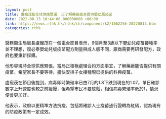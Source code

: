 ```yaml
---
layout: post
title: 盧寵茂指全球供應緊張　正了解藥廠能否提供嬰幼版疫苗
date: 2022-08-13 10:44:00.000000000 +08:00
link: https://news.rthk.hk/rthk/ch/component/k2/1662256-20220813.htm
categories: rthk
---
```


醫務衞生局局長盧寵茂在一個電台節目表示，6個月至3歲以下嬰幼兒疫苗接種率並不理想，復必泰嬰幼兒版疫苗配方劑量與成人版不同，廠商需要再研發配方，政府也要重新採購。

他形容現時全球供應緊張，當局正積極處理合約方面事宜，了解藥廠能否提供有關疫苗，希望家長不要等待，盡快安排子女接種現已提供的科興疫苗。

盧寵茂在節目後提到，病毒即時繁殖率已由7月的1.8下跌到現在的1.07，單日確診數字上升速度也較之前緩慢，但希望市民不要放鬆，相信病毒繁殖率低於1，情況便會更加好。

他表示，政府以更精準方法抗疫，包括將確診人士疫苗通行證轉為紅碼，認為現有的防疫政策有一定成效。
